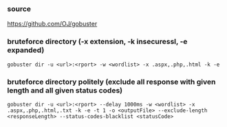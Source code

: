 ### source
https://github.com/OJ/gobuster  

### bruteforce directory (-x extension, -k insecuressl, -e expanded)
```
gobuster dir -u <url>:<rport> -w <wordlist> -x .aspx,.php,.html -k -e
```

### bruteforce directory politely (exclude all response with given length and all given status codes)
```
gobuster dir -u <url>:<rport> --delay 1000ms -w <wordlist> -x .aspx,.php,.html,.txt -k -e -t 1 -o <outputFile> --exclude-length <responseLength> --status-codes-blacklist <statusCode>
```

